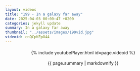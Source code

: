 ```yaml
---
layout: videos
title: "199 - In a galaxy far away"
date: 2025-04-03 00:00:47 +0200
categories: jekyll update
summary: In a galaxy far away
thumbnail: "../assets/images/199vid.jpg"
videoid: cnQCpKEpO44
---
```


<div style="text-align: center; margin-top: 20px;">
  {% include youtubePlayer.html id=page.videoid %}
  <p style="margin-top: 15px; font-size: 1.2em; color: #333;">
    <p>{{ page.summary | markdownify }}</p>
  </p>
</div>
